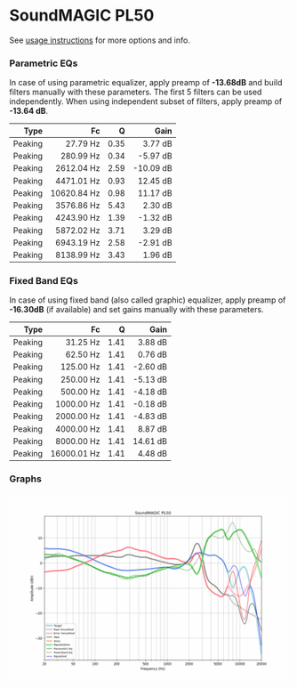 # SoundMAGIC PL50
See [usage instructions](https://github.com/jaakkopasanen/AutoEq#usage) for more options and info.

### Parametric EQs
In case of using parametric equalizer, apply preamp of **-13.68dB** and build filters manually
with these parameters. The first 5 filters can be used independently.
When using independent subset of filters, apply preamp of **-13.64 dB**.

| Type    | Fc          |    Q | Gain      |
|--------:|------------:|-----:|----------:|
| Peaking | 27.79 Hz    | 0.35 | 3.77 dB   |
| Peaking | 280.99 Hz   | 0.34 | -5.97 dB  |
| Peaking | 2612.04 Hz  | 2.59 | -10.09 dB |
| Peaking | 4471.01 Hz  | 0.93 | 12.45 dB  |
| Peaking | 10620.84 Hz | 0.98 | 11.17 dB  |
| Peaking | 3576.86 Hz  | 5.43 | 2.30 dB   |
| Peaking | 4243.90 Hz  | 1.39 | -1.32 dB  |
| Peaking | 5872.02 Hz  | 3.71 | 3.29 dB   |
| Peaking | 6943.19 Hz  | 2.58 | -2.91 dB  |
| Peaking | 8138.99 Hz  | 3.43 | 1.96 dB   |

### Fixed Band EQs
In case of using fixed band (also called graphic) equalizer, apply preamp of **-16.30dB**
(if available) and set gains manually with these parameters.

| Type    | Fc          |    Q | Gain     |
|--------:|------------:|-----:|---------:|
| Peaking | 31.25 Hz    | 1.41 | 3.88 dB  |
| Peaking | 62.50 Hz    | 1.41 | 0.76 dB  |
| Peaking | 125.00 Hz   | 1.41 | -2.60 dB |
| Peaking | 250.00 Hz   | 1.41 | -5.13 dB |
| Peaking | 500.00 Hz   | 1.41 | -4.18 dB |
| Peaking | 1000.00 Hz  | 1.41 | -0.18 dB |
| Peaking | 2000.00 Hz  | 1.41 | -4.83 dB |
| Peaking | 4000.00 Hz  | 1.41 | 8.87 dB  |
| Peaking | 8000.00 Hz  | 1.41 | 14.61 dB |
| Peaking | 16000.01 Hz | 1.41 | 4.48 dB  |

### Graphs
![](./SoundMAGIC%20PL50.png)